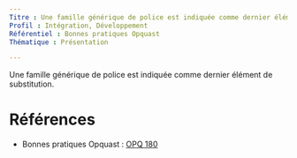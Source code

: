 ```yaml
---
Titre : Une famille générique de police est indiquée comme dernier élément de substitution.
Profil : Intégration, Développement
Référentiel : Bonnes pratiques Opquast
Thématique : Présentation

---
```

Une famille générique de police est indiquée comme dernier élément de substitution.

# Références

*   Bonnes pratiques Opquast : [OPQ 180](https://checklists.opquast.com/fr/qualiteweb/une-famille-generique-de-police-est-indiquee-comme-dernier-element-de-substitution)
